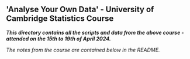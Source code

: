 ## 'Analyse Your Own Data' - University of Cambridge Statistics Course

***This directory contains all the scripts and data from the above course - attended on the 15th to 19th of April 2024.***

*The notes from the course are contained below in the README.*


